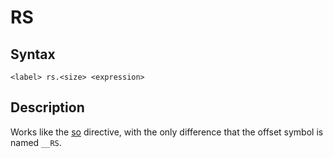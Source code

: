 # RS

## Syntax
```assembly
<label> rs.<size> <expression>
```

## Description
Works like the [so](so.md) directive, with the only difference that the offset symbol is named `__RS`.
